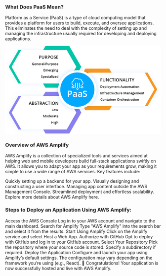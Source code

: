
### What Does PaaS Mean?

Platform as a Service (PaaS) is a type of cloud computing model that provides a platform for users to build, execute, and oversee applications. This eliminates the need to deal with the complexity of setting up and managing the infrastructure usually required for developing and deploying applications.


![](paasimg.png)
### Overview of AWS Amplify

AWS Amplify is a collection of specialized tools and services aimed at helping web and mobile developers build full-stack applications swiftly on AWS. It allows you to adapt your app as your requirements grow, making it simple to use a wide range of AWS services. Key features include:

Quickly setting up a backend for your app.
Visually designing and constructing a user interface.
Managing app content outside the AWS Management Console.
Streamlined deployment and effortless scalability.
Explore more details about AWS Amplify here.

### Steps to Deploy an Application Using AWS Amplify:

Access the AWS Console
Log in to your AWS account and navigate to the main dashboard.
Search for Amplify
Type "AWS Amplify" into the search bar and select it from the results.
Start Using Amplify
Click on the Amplify service and select Host a Web App.
Authorize with GitHub
Opt to deploy with GitHub and log in to your GitHub account.
Select Your Repository
Pick the repository where your source code is stored. Specify a subdirectory if required.
Deploy the Application
Configure and launch your app using Amplify’s default settings. The configuration may vary depending on the framework you’re using (e.g., React).
🎉 Congratulations!
Your application is now successfully hosted and live with AWS Amplify.
